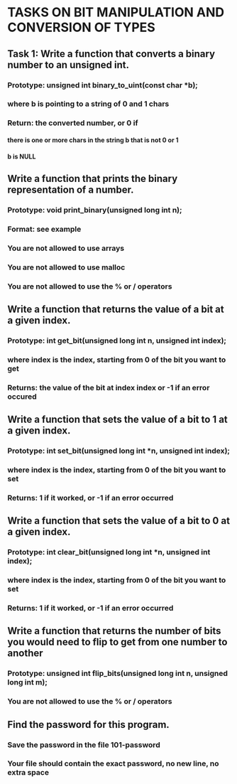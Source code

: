 # TASKS ON BIT MANIPULATION AND  CONVERSION OF TYPES

## Task 1: Write a function that converts a binary number to an unsigned int.
### Prototype: unsigned int binary_to_uint(const char *b);
### where b is pointing to a string of 0 and 1 chars
### Return: the converted number, or 0 if
#### 		there is one or more chars in the string b that is not 0 or 1
####		b is NULL

## Write a function that prints the binary representation of a number.
### Prototype: void print_binary(unsigned long int n);
### Format: see example
### You are not allowed to use arrays
### You are not allowed to use malloc
### You are not allowed to use the % or / operators

## Write a function that returns the value of a bit at a given index.
### Prototype: int get_bit(unsigned long int n, unsigned int index);
### where index is the index, starting from 0 of the bit you want to get
### Returns: the value of the bit at index index or -1 if an error occured

## Write a function that sets the value of a bit to 1 at a given index.
### Prototype: int set_bit(unsigned long int *n, unsigned int index);
### where index is the index, starting from 0 of the bit you want to set
### Returns: 1 if it worked, or -1 if an error occurred

## Write a function that sets the value of a bit to 0 at a given index.
### Prototype: int clear_bit(unsigned long int *n, unsigned int index);
### where index is the index, starting from 0 of the bit you want to set
### Returns: 1 if it worked, or -1 if an error occurred

## Write a function that returns the number of bits you would need to flip to get from one number to another
### Prototype: unsigned int flip_bits(unsigned long int n, unsigned long int m);
### You are not allowed to use the % or / operators

## Find the password for this program.
### Save the password in the file 101-password
### Your file should contain the exact password, no new line, no extra space

